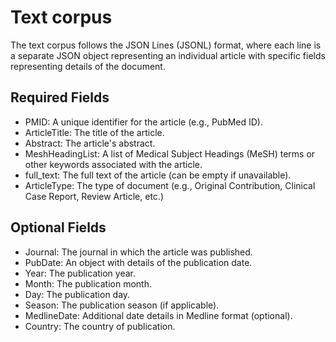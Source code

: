 # Text corpus
The text corpus follows the JSON Lines (JSONL) format, where each line is a separate JSON object representing an individual article with specific fields representing details of the document.
## Required Fields
* PMID: A unique identifier for the article (e.g., PubMed ID).
* ArticleTitle: The title of the article.
* Abstract: The article's abstract.
* MeshHeadingList: A list of Medical Subject Headings (MeSH) terms or other keywords associated with the article.
* full_text: The full text of the article (can be empty if unavailable).
* ArticleType: The type of document (e.g., Original Contribution, Clinical Case Report,  Review Article, etc.)
## Optional Fields
* Journal: The journal in which the article was published.
* PubDate: An object with details of the publication date.
* Year: The publication year.
* Month: The publication month.
* Day: The publication day.
* Season: The publication season (if applicable).
* MedlineDate: Additional date details in Medline format (optional).
* Country: The country of publication.
